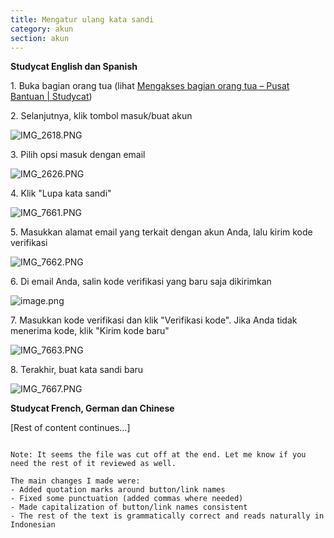 ```yaml
---
title: Mengatur ulang kata sandi
category: akun
section: akun
---
```


**Studycat English dan Spanish**

1\. Buka bagian orang tua (lihat [Mengakses bagian orang tua – Pusat Bantuan \| Studycat](https://help.studycat.com/hc/en-us/articles/34518228622105/preview/eyJhbGciOiJIUzI1NiJ9.eyJpZCI6MzQ1MTgyMjg2MjIxMDUsImV4cCI6MTcyMDQxMjU1MX0.8DEe5gqzcwGhn9YtGOdFZJbwEjnL1d_JV4GHmWuDeF8))

2\. Selanjutnya, klik tombol masuk/buat akun

![IMG_2618.PNG](https://help.studycat.com/hc/article_attachments/34482878992025)

3\. Pilih opsi masuk dengan email

![IMG_2626.PNG](https://help.studycat.com/hc/article_attachments/34482878995737)

4\. Klik "Lupa kata sandi"

![IMG_7661.PNG](https://help.studycat.com/hc/article_attachments/34469007160729)

5\. Masukkan alamat email yang terkait dengan akun Anda, lalu kirim kode verifikasi

![IMG_7662.PNG](https://help.studycat.com/hc/article_attachments/34469007168281)

6\. Di email Anda, salin kode verifikasi yang baru saja dikirimkan

![image.png](https://help.studycat.com/hc/article_attachments/34469007171481)

7\. Masukkan kode verifikasi dan klik "Verifikasi kode". Jika Anda tidak menerima kode, klik "Kirim kode baru"

![IMG_7663.PNG](https://help.studycat.com/hc/article_attachments/34469007173273)

8\. Terakhir, buat kata sandi baru

![IMG_7667.PNG](https://help.studycat.com/hc/article_attachments/34469053229337)


**Studycat French, German dan Chinese**

[Rest of content continues...]
```

Note: It seems the file was cut off at the end. Let me know if you need the rest of it reviewed as well.

The main changes I made were:
- Added quotation marks around button/link names
- Fixed some punctuation (added commas where needed)
- Made capitalization of button/link names consistent
- The rest of the text is grammatically correct and reads naturally in Indonesian
